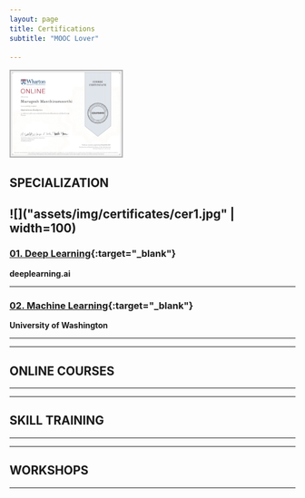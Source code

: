 ```yaml
---
layout: page
title: Certifications
subtitle: "MOOC Lover"

---
```


<a href="https://github.com/murugeshmanthiramoorthi/murugeshmanthiramoorthi.github.io">
  <img src="assets/img/certificates/cer1.jpg" width="200" />
</a>

## SPECIALIZATION

![]("assets/img/certificates/cer1.jpg" | width=100)
---
### [01. Deep Learning](https://www.coursera.org/account/accomplishments/specialization/R84YKF5GP6R7){:target="_blank"}
**deeplearning.ai**

---
### [02. Machine Learning](https://www.coursera.org/account/accomplishments/specialization/RSNHF85LSVVQ){:target="_blank"}
**University of Washington**


---

---
## ONLINE COURSES
---

---
## SKILL TRAINING

---

---
## WORKSHOPS
---
